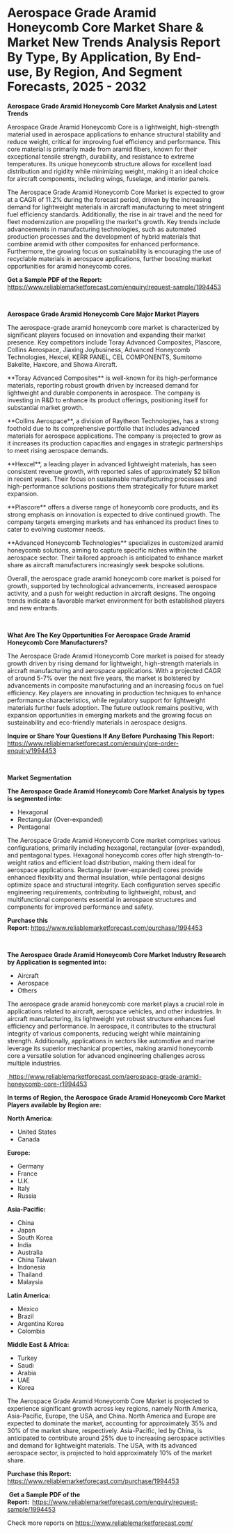 <p><h1>Aerospace Grade Aramid Honeycomb Core Market Share & Market New Trends Analysis Report By Type, By Application, By End-use, By Region, And Segment Forecasts, 2025 - 2032</h1></p><p><strong>Aerospace Grade Aramid Honeycomb Core Market Analysis and Latest Trends</strong></p>
<p><p>Aerospace Grade Aramid Honeycomb Core is a lightweight, high-strength material used in aerospace applications to enhance structural stability and reduce weight, critical for improving fuel efficiency and performance. This core material is primarily made from aramid fibers, known for their exceptional tensile strength, durability, and resistance to extreme temperatures. Its unique honeycomb structure allows for excellent load distribution and rigidity while minimizing weight, making it an ideal choice for aircraft components, including wings, fuselage, and interior panels.</p><p>The Aerospace Grade Aramid Honeycomb Core Market is expected to grow at a CAGR of 11.2% during the forecast period, driven by the increasing demand for lightweight materials in aircraft manufacturing to meet stringent fuel efficiency standards. Additionally, the rise in air travel and the need for fleet modernization are propelling the market's growth. Key trends include advancements in manufacturing technologies, such as automated production processes and the development of hybrid materials that combine aramid with other composites for enhanced performance. Furthermore, the growing focus on sustainability is encouraging the use of recyclable materials in aerospace applications, further boosting market opportunities for aramid honeycomb cores.</p></p>
<p><strong>Get a Sample PDF of the Report:&nbsp;</strong> <a href="https://www.reliablemarketforecast.com/enquiry/request-sample/1994453?utm_campaign=2232&utm_medium=2&utm_source=Github&utm_content=ia&utm_term=05022025&utm_id=aerospace-grade-aramid-honeycomb-core">https://www.reliablemarketforecast.com/enquiry/request-sample/1994453</a></p>
<p>&nbsp;</p>
<p><strong>Aerospace Grade Aramid Honeycomb Core Major Market Players</strong></p>
<p><p>The aerospace-grade aramid honeycomb core market is characterized by significant players focused on innovation and expanding their market presence. Key competitors include Toray Advanced Composites, Plascore, Collins Aerospace, Jiaxing Joybusiness, Advanced Honeycomb Technologies, Hexcel, KERR PANEL, CEL COMPONENTS, Sumitomo Bakelite, Haxcore, and Showa Aircraft.</p><p>**Toray Advanced Composites** is well-known for its high-performance materials, reporting robust growth driven by increased demand for lightweight and durable components in aerospace. The company is investing in R&D to enhance its product offerings, positioning itself for substantial market growth.</p><p>**Collins Aerospace**, a division of Raytheon Technologies, has a strong foothold due to its comprehensive portfolio that includes advanced materials for aerospace applications. The company is projected to grow as it increases its production capacities and engages in strategic partnerships to meet rising aerospace demands.</p><p>**Hexcel**, a leading player in advanced lightweight materials, has seen consistent revenue growth, with reported sales of approximately $2 billion in recent years. Their focus on sustainable manufacturing processes and high-performance solutions positions them strategically for future market expansion.</p><p>**Plascore** offers a diverse range of honeycomb core products, and its strong emphasis on innovation is expected to drive continued growth. The company targets emerging markets and has enhanced its product lines to cater to evolving customer needs.</p><p>**Advanced Honeycomb Technologies** specializes in customized aramid honeycomb solutions, aiming to capture specific niches within the aerospace sector. Their tailored approach is anticipated to enhance market share as aircraft manufacturers increasingly seek bespoke solutions.</p><p>Overall, the aerospace grade aramid honeycomb core market is poised for growth, supported by technological advancements, increased aerospace activity, and a push for weight reduction in aircraft designs. The ongoing trends indicate a favorable market environment for both established players and new entrants.</p></p>
<p>&nbsp;</p>
<p><strong>What Are The Key Opportunities For Aerospace Grade Aramid Honeycomb Core Manufacturers?</strong></p>
<p><p>The Aerospace Grade Aramid Honeycomb Core market is poised for steady growth driven by rising demand for lightweight, high-strength materials in aircraft manufacturing and aerospace applications. With a projected CAGR of around 5-7% over the next five years, the market is bolstered by advancements in composite manufacturing and an increasing focus on fuel efficiency. Key players are innovating in production techniques to enhance performance characteristics, while regulatory support for lightweight materials further fuels adoption. The future outlook remains positive, with expansion opportunities in emerging markets and the growing focus on sustainability and eco-friendly materials in aerospace designs.</p></p>
<p><strong>Inquire or Share Your Questions If Any Before Purchasing This Report:</strong> <a href="https://www.reliablemarketforecast.com/enquiry/pre-order-enquiry/1994453?utm_campaign=2232&utm_medium=2&utm_source=Github&utm_content=ia&utm_term=05022025&utm_id=aerospace-grade-aramid-honeycomb-core">https://www.reliablemarketforecast.com/enquiry/pre-order-enquiry/1994453</a></p>
<p>&nbsp;</p>
<p><strong>Market Segmentation</strong></p>
<p><strong>The Aerospace Grade Aramid Honeycomb Core Market Analysis by types is segmented into:</strong></p>
<p><ul><li>Hexagonal</li><li>Rectangular (Over-expanded)</li><li>Pentagonal</li></ul></p>
<p><p>The Aerospace Grade Aramid Honeycomb Core market comprises various configurations, primarily including hexagonal, rectangular (over-expanded), and pentagonal types. Hexagonal honeycomb cores offer high strength-to-weight ratios and efficient load distribution, making them ideal for aerospace applications. Rectangular (over-expanded) cores provide enhanced flexibility and thermal insulation, while pentagonal designs optimize space and structural integrity. Each configuration serves specific engineering requirements, contributing to lightweight, robust, and multifunctional components essential in aerospace structures and components for improved performance and safety.</p></p>
<p><strong>Purchase this Report:&nbsp;</strong><a href="https://www.reliablemarketforecast.com/purchase/1994453?utm_campaign=2232&utm_medium=2&utm_source=Github&utm_content=ia&utm_term=05022025&utm_id=aerospace-grade-aramid-honeycomb-core">https://www.reliablemarketforecast.com/purchase/1994453</a></p>
<p>&nbsp;</p>
<p><strong>The Aerospace Grade Aramid Honeycomb Core Market Industry Research by Application is segmented into:</strong></p>
<p><ul><li>Aircraft</li><li>Aerospace</li><li>Others</li></ul></p>
<p><p>The aerospace grade aramid honeycomb core market plays a crucial role in applications related to aircraft, aerospace vehicles, and other industries. In aircraft manufacturing, its lightweight yet robust structure enhances fuel efficiency and performance. In aerospace, it contributes to the structural integrity of various components, reducing weight while maintaining strength. Additionally, applications in sectors like automotive and marine leverage its superior mechanical properties, making aramid honeycomb core a versatile solution for advanced engineering challenges across multiple industries.</p></p>
<p><a href="https://www.reliablemarketforecast.com/aerospace-grade-aramid-honeycomb-core-r1994453?utm_campaign=2232&utm_medium=2&utm_source=Github&utm_content=ia&utm_term=05022025&utm_id=aerospace-grade-aramid-honeycomb-core">&nbsp;https://www.reliablemarketforecast.com/aerospace-grade-aramid-honeycomb-core-r1994453</a></p>
<p><strong>In terms of Region, the Aerospace Grade Aramid Honeycomb Core Market Players available by Region are:</strong></p>
<p>
    <p> <strong> North America: </strong>
        <ul>
            <li>United States</li>
            <li>Canada</li>
        </ul>
        </p> 
    <p> <strong> Europe: </strong>
        <ul>
            <li>Germany</li>
            <li>France</li>
            <li>U.K.</li>
            <li>Italy</li>
            <li>Russia</li>
        </ul>
        </p> 
    <p> <strong> Asia-Pacific: </strong>
        <ul>
            <li>China</li>
            <li>Japan</li>
            <li>South Korea</li>
            <li>India</li>
            <li>Australia</li>
            <li>China Taiwan</li>
            <li>Indonesia</li>
            <li>Thailand</li>
            <li>Malaysia</li>
        </ul>
        </p> 
    <p> <strong> Latin America: </strong>
        <ul>
            <li>Mexico</li>
            <li>Brazil</li>
            <li>Argentina Korea</li>
            <li>Colombia</li>
        </ul>
        </p> 
    <p> <strong> Middle East & Africa: </strong>
        <ul>
            <li>Turkey</li>
            <li>Saudi</li>
            <li>Arabia</li>
            <li>UAE</li>
            <li>Korea</li>
        </ul>
    </p>
    </p>
<p><p>The Aerospace Grade Aramid Honeycomb Core Market is projected to experience significant growth across key regions, namely North America, Asia-Pacific, Europe, the USA, and China. North America and Europe are expected to dominate the market, accounting for approximately 35% and 30% of the market share, respectively. Asia-Pacific, led by China, is anticipated to contribute around 25% due to increasing aerospace activities and demand for lightweight materials. The USA, with its advanced aerospace sector, is projected to hold approximately 10% of the market share.</p></p>
<p><strong>Purchase this Report: </strong><a href="https://www.reliablemarketforecast.com/purchase/1994453?utm_campaign=2232&utm_medium=2&utm_source=Github&utm_content=ia&utm_term=05022025&utm_id=aerospace-grade-aramid-honeycomb-core">https://www.reliablemarketforecast.com/purchase/1994453</a></p>
<p>&nbsp;<strong>Get a Sample PDF of the Report:&nbsp;&nbsp;</strong><a href="https://www.reliablemarketforecast.com/enquiry/request-sample/1994453?utm_campaign=2232&utm_medium=2&utm_source=Github&utm_content=ia&utm_term=05022025&utm_id=aerospace-grade-aramid-honeycomb-core">https://www.reliablemarketforecast.com/enquiry/request-sample/1994453</a></p>
<p><strong></strong></p>
<p>Check more reports on <a href="https://www.reliablemarketforecast.com/?utm_campaign=2232&utm_medium=2&utm_source=Github&utm_content=ia&utm_term=05022025&utm_id=aerospace-grade-aramid-honeycomb-core">https://www.reliablemarketforecast.com/</a></p>